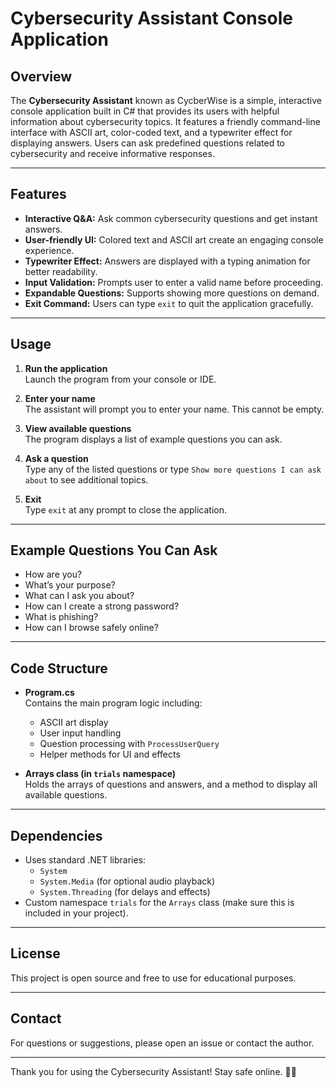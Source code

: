 # Cybersecurity Assistant Console Application

## Overview
The **Cybersecurity Assistant** known as CycberWise is a simple, interactive console application built in C# that provides its users with helpful information about cybersecurity topics. It features a friendly command-line interface with ASCII art, color-coded text, and a typewriter effect for displaying answers. Users can ask predefined questions related to cybersecurity and receive informative responses.

---

## Features
- **Interactive Q&A:** Ask common cybersecurity questions and get instant answers.
- **User-friendly UI:** Colored text and ASCII art create an engaging console experience.
- **Typewriter Effect:** Answers are displayed with a typing animation for better readability.
- **Input Validation:** Prompts user to enter a valid name before proceeding.
- **Expandable Questions:** Supports showing more questions on demand.
- **Exit Command:** Users can type `exit` to quit the application gracefully.

---

## Usage

1. **Run the application**  
   Launch the program from your console or IDE.

2. **Enter your name**  
   The assistant will prompt you to enter your name. This cannot be empty.

3. **View available questions**  
   The program displays a list of example questions you can ask.

4. **Ask a question**  
   Type any of the listed questions or type `Show more questions I can ask about` to see additional topics.

5. **Exit**  
   Type `exit` at any prompt to close the application.

---

## Example Questions You Can Ask
- How are you?
- What’s your purpose?
- What can I ask you about?
- How can I create a strong password?
- What is phishing?
- How can I browse safely online?

---

## Code Structure

- **Program.cs**  
  Contains the main program logic including:
  - ASCII art display
  - User input handling
  - Question processing with `ProcessUserQuery`
  - Helper methods for UI and effects

- **Arrays class (in `trials` namespace)**  
  Holds the arrays of questions and answers, and a method to display all available questions.

---

## Dependencies
- Uses standard .NET libraries:
  - `System`
  - `System.Media` (for optional audio playback)
  - `System.Threading` (for delays and effects)
- Custom namespace `trials` for the `Arrays` class (make sure this is included in your project).

---

## License
This project is open source and free to use for educational purposes.

---

## Contact
For questions or suggestions, please open an issue or contact the author.

---

Thank you for using the Cybersecurity Assistant! Stay safe online. 🚀🔐

